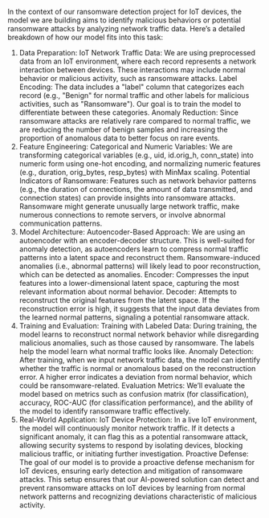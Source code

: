 In the context of our ransomware detection project for IoT devices, the model we are building aims to identify malicious behaviors or potential ransomware attacks by analyzing network traffic data. Here’s a detailed breakdown of how our model fits into this task:

1. Data Preparation:
IoT Network Traffic Data: We are using preprocessed data from an IoT environment, where each record represents a network interaction between devices. These interactions may include normal behavior or malicious activity, such as ransomware attacks.
Label Encoding: The data includes a "label" column that categorizes each record (e.g., "Benign" for normal traffic and other labels for malicious activities, such as "Ransomware"). Our goal is to train the model to differentiate between these categories.
Anomaly Reduction: Since ransomware attacks are relatively rare compared to normal traffic, we are reducing the number of benign samples and increasing the proportion of anomalous data to better focus on rare events.
2. Feature Engineering:
Categorical and Numeric Variables: We are transforming categorical variables (e.g., uid, id.orig_h, conn_state) into numeric form using one-hot encoding, and normalizing numeric features (e.g., duration, orig_bytes, resp_bytes) with MinMax scaling.
Potential Indicators of Ransomware: Features such as network behavior patterns (e.g., the duration of connections, the amount of data transmitted, and connection states) can provide insights into ransomware attacks. Ransomware might generate unusually large network traffic, make numerous connections to remote servers, or involve abnormal communication patterns.
3. Model Architecture:
Autoencoder-Based Approach: We are using an autoencoder with an encoder-decoder structure. This is well-suited for anomaly detection, as autoencoders learn to compress normal traffic patterns into a latent space and reconstruct them. Ransomware-induced anomalies (i.e., abnormal patterns) will likely lead to poor reconstruction, which can be detected as anomalies.
Encoder: Compresses the input features into a lower-dimensional latent space, capturing the most relevant information about normal behavior.
Decoder: Attempts to reconstruct the original features from the latent space. If the reconstruction error is high, it suggests that the input data deviates from the learned normal patterns, signaling a potential ransomware attack.
4. Training and Evaluation:
Training with Labeled Data: During training, the model learns to reconstruct normal network behavior while disregarding malicious anomalies, such as those caused by ransomware. The labels help the model learn what normal traffic looks like.
Anomaly Detection: After training, when we input network traffic data, the model can identify whether the traffic is normal or anomalous based on the reconstruction error. A higher error indicates a deviation from normal behavior, which could be ransomware-related.
Evaluation Metrics: We’ll evaluate the model based on metrics such as confusion matrix (for classification), accuracy, ROC-AUC (for classification performance), and the ability of the model to identify ransomware traffic effectively.
5. Real-World Application:
IoT Device Protection: In a live IoT environment, the model will continuously monitor network traffic. If it detects a significant anomaly, it can flag this as a potential ransomware attack, allowing security systems to respond by isolating devices, blocking malicious traffic, or initiating further investigation.
Proactive Defense: The goal of our model is to provide a proactive defense mechanism for IoT devices, ensuring early detection and mitigation of ransomware attacks.
This setup ensures that our AI-powered solution can detect and prevent ransomware attacks on IoT devices by learning from normal network patterns and recognizing deviations characteristic of malicious activity.







